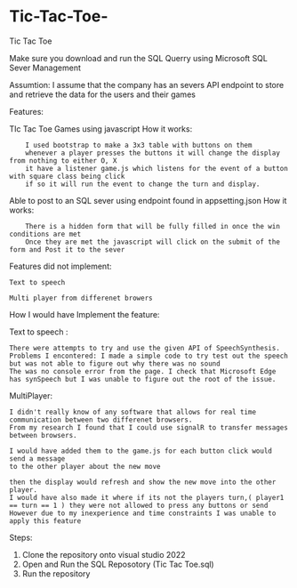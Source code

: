 # Tic-Tac-Toe-
Tic Tac Toe 

Make sure you download and run the SQL Querry using Microsoft SQL Sever Management

Assumtion:
I assume that the company has an severs API endpoint to store and retrieve the data for the users and their games

Features:

TIc Tac Toe Games using javascript
	How it works:

		I used bootstrap to make a 3x3 table with buttons on them
		whenever a player presses the buttons it will change the display from nothing to either O, X
		it have a listener game.js which listens for the event of a button with square class being click
		if so it will run the event to change the turn and display.

Able to post to an SQL sever using endpoint found in appsetting.json
	How it works:

		There is a hidden form that will be fully filled in once the win conditions are met
		Once they are met the javascript will click on the submit of the form and Post it to the sever

Features did not implement:
	
	Text to speech

	Multi player from differenet browers

How I would have Implement the feature:
	
Text to speech :

	There were attempts to try and use the given API of SpeechSynthesis.
	Problems I encontered: I made a simple code to try test out the speech but was not able to figure out why there was no sound
	The was no console error from the page. I check that Microsoft Edge has synSpeech but I was unable to figure out the root of the issue.

MultiPlayer:

	I didn't really know of any software that allows for real time communication between two differenet browsers.
	From my research I found that I could use signalR to transfer messages between browsers.

	I would have added them to the game.js for each button click would send a message 
	to the other player about the new move

	then the display would refresh and show the new move into the other player.
	I would have also made it where if its not the players turn,( player1 == turn == 1 ) they were not allowed to press any buttons or send
	However due to my inexperience and time constraints I was unable to apply this feature


Steps:
1) Clone the repository onto visual studio 2022
2) Open and Run the SQL Reposotory (Tic Tac Toe.sql) 
3) Run the repository 
